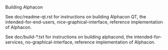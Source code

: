 Building Alphacon

See doc/readme-qt.rst for instructions on building Alphacon QT,
the intended-for-end-users, nice-graphical-interface, reference
implementation of Alphacon.

See doc/build-*.txt for instructions on building alphacond,
the intended-for-services, no-graphical-interface, reference
implementation of Alphacon.
